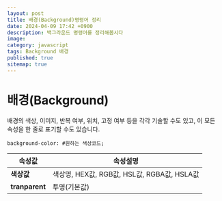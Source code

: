 ```yaml
---
layout: post
title: 배경(Background)명령어 정리
date: 2024-04-09 17:42 +0900
description: 백그라운드 명령어를 정리해봅시다
image: 
category: javascript
tags: Background 배경
published: true
sitemap: true
---
```


# 배경(Background)
배경의 색상, 이미지, 반복 여부, 위치, 고정 여부 등을 각각 기술할 수도 있고, 이 모든 속성을 한 줄로 표기할 수도 있습니다.

````
background-color: #원하는 색상코드;
````

|**속성값**|**속성설명**|
|-----|----|
|**색상값**|색상명, HEX값, RGB값, HSL값, RGBA값, HSLA값|
|**tranparent**|투명(기본값)|
